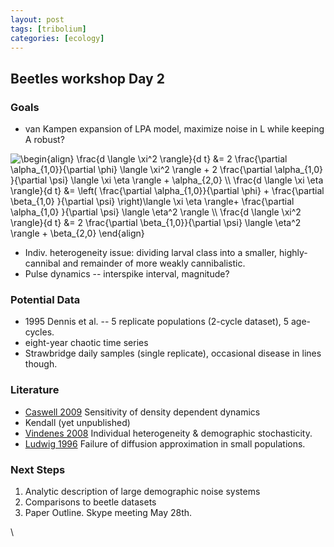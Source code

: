 ```yaml
---
layout: post
tags: [tribolium]
categories: [ecology]
---
```






 





Beetles workshop Day 2
----------------------

### Goals

-   van Kampen expansion of LPA model, maximize noise in L while keeping
    A robust?

![ \\begin{align} \\frac{d \\langle \\xi\^2 \\rangle}{d t} &= 2
\\frac{\\partial \\alpha\_{1,0}}{\\partial \\phi} \\langle \\xi\^2
\\rangle + 2 \\frac{\\partial \\alpha\_{1,0} }{\\partial \\psi} \\langle
\\xi \\eta \\rangle + \\alpha\_{2,0} \\\\ \\frac{d \\langle \\xi \\eta
\\rangle}{d t} &= \\left( \\frac{\\partial \\alpha\_{1,0}}{\\partial
\\phi} + \\frac{\\partial \\beta\_{1,0} }{\\partial \\psi}
\\right)\\langle \\xi \\eta \\rangle+ \\frac{\\partial \\alpha\_{1,0}
}{\\partial \\psi} \\langle \\eta\^2 \\rangle \\\\ \\frac{d \\langle
\\xi\^2 \\rangle}{d t} &= 2 \\frac{\\partial \\beta\_{1,0}}{\\partial
\\psi} \\langle \\eta\^2 \\rangle + \\beta\_{2,0} \\end{align}
](http://openwetware.org/images/math/b/a/1/ba156d602601209f3d2db74507362626.png)

-   Indiv. heterogeneity issue: dividing larval class into a smaller,
    highly-cannibal and remainder of more weakly cannibalistic.
-   Pulse dynamics -- interspike interval, magnitude?

### Potential Data

-   1995 Dennis et al. -- 5 replicate populations (2-cycle dataset), 5
    age-cycles.
-   eight-year chaotic time series
-   Strawbridge daily samples (single replicate), occasional disease in
    lines though.

### Literature

-   [Caswell
    2009](http://hdl.handle.net/10.1080/10236190802282669 "doi:10.1080/10236190802282669")
    Sensitivity of density dependent dynamics
-   Kendall (yet unpublished)
-   [Vindenes
    2008](http://hdl.handle.net/10.1086/528965 "doi:10.1086/528965")
    Individual heterogeneity & demographic stochasticity.
-   [Ludwig
    1996](http://hdl.handle.net/10.1086/285863 "doi:10.1086/285863")
    Failure of diffusion approximation in small populations.

### Next Steps

1.  Analytic description of large demographic noise systems
2.  Comparisons to beetle datasets
3.  Paper Outline. Skype meeting May 28th.

\

